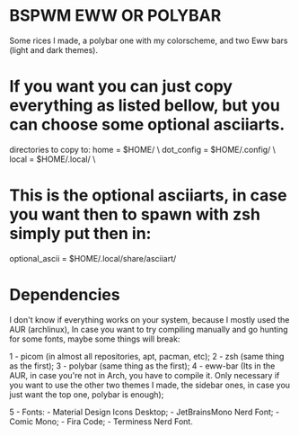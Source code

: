 # BSPWM EWW OR POLYBAR
Some rices I made, a polybar one with my colorscheme, and two Eww bars (light and dark themes).

# If you want you can just copy everything as listed bellow, but you can choose some optional asciiarts.
directories to copy to: 
home = $HOME/ \\
dot_config = $HOME/.config/ \\
local = $HOME/.local/ \\

# This is the optional asciiarts, in case you want then to spawn with zsh simply put then in:
optional_ascii = $HOME/.local/share/asciiart/


# Dependencies
I don't know if everything works on your system, because I mostly used the AUR (archlinux), In case you want to try compiling manually and go hunting for some fonts, maybe some things will break:

1 - picom (in almost all repositories, apt, pacman, etc);
2 - zsh (same thing as the first);
3 - polybar (same thing as the first);
4 - eww-bar (Its in the AUR, in case you're not in Arch, you have to compile it. Only necessary if you want to use the other two themes I made, the sidebar ones, in case you just want the top one, polybar is enough);

5 - Fonts:
    - Material Design Icons Desktop;
    - JetBrainsMono Nerd Font;
    - Comic Mono;
    - Fira Code;
    - Terminess Nerd Font.
